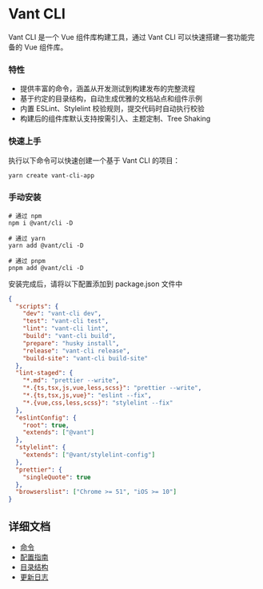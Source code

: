 # Vant CLI

Vant CLI 是一个 Vue 组件库构建工具，通过 Vant CLI 可以快速搭建一套功能完备的 Vue 组件库。

### 特性

- 提供丰富的命令，涵盖从开发测试到构建发布的完整流程
- 基于约定的目录结构，自动生成优雅的文档站点和组件示例
- 内置 ESLint、Stylelint 校验规则，提交代码时自动执行校验
- 构建后的组件库默认支持按需引入、主题定制、Tree Shaking

### 快速上手

执行以下命令可以快速创建一个基于 Vant CLI 的项目：

```bash
yarn create vant-cli-app
```

### 手动安装

```shell
# 通过 npm
npm i @vant/cli -D

# 通过 yarn
yarn add @vant/cli -D

# 通过 pnpm
pnpm add @vant/cli -D
```

安装完成后，请将以下配置添加到 package.json 文件中

```json
{
  "scripts": {
    "dev": "vant-cli dev",
    "test": "vant-cli test",
    "lint": "vant-cli lint",
    "build": "vant-cli build",
    "prepare": "husky install",
    "release": "vant-cli release",
    "build-site": "vant-cli build-site"
  },
  "lint-staged": {
    "*.md": "prettier --write",
    "*.{ts,tsx,js,vue,less,scss}": "prettier --write",
    "*.{ts,tsx,js,vue}": "eslint --fix",
    "*.{vue,css,less,scss}": "stylelint --fix"
  },
  "eslintConfig": {
    "root": true,
    "extends": ["@vant"]
  },
  "stylelint": {
    "extends": ["@vant/stylelint-config"]
  },
  "prettier": {
    "singleQuote": true
  },
  "browserslist": ["Chrome >= 51", "iOS >= 10"]
}
```

## 详细文档

- [命令](https://github.com/youzan/vant/tree/dev/packages/vant-cli/docs/commands.zh-CN.md)
- [配置指南](https://github.com/youzan/vant/tree/dev/packages/vant-cli/docs/config.zh-CN.md)
- [目录结构](https://github.com/youzan/vant/tree/dev/packages/vant-cli/docs/directory.zh-CN.md)
- [更新日志](https://github.com/youzan/vant/tree/dev/packages/vant-cli/changelog.md)
